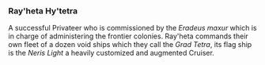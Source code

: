 ### Ray'heta Hy'tetra

A successful Privateer who is commissioned by the _Eradeus maxur_ which is in charge of administering the frontier colonies. Ray'heta commands their own fleet of a dozen void ships which they call the _Grad Tetra_, its flag ship is the _Neris Light_ a heavily customized and augmented Cruiser.
